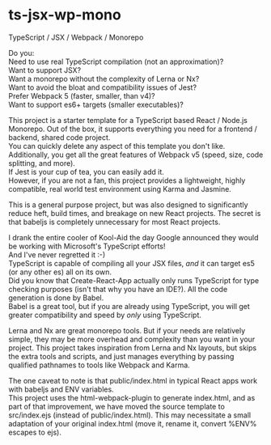 # ts-jsx-wp-mono
TypeScript / JSX / Webpack / Monorepo

Do you:  
Need to use real TypeScript compilation (not an approximation)?  
Want to support JSX?  
Want a monorepo without the complexity of Lerna or Nx?  
Want to avoid the bloat and compatibility issues of Jest?  
Prefer Webpack 5 (faster, smaller, than v4)?  
Want to support es6+ targets (smaller executables)?  

This project is a starter template for a TypeScript based React / Node.js Monorepo.
Out of the box, it supports everything you need for a frontend / backend, shared code project.  
You can quickly delete any aspect of this template you don't like.  
Additionally, you get all the great features of Webpack v5 (speed, size, code splitting, and more).  
If Jest is your cup of tea, you can easily add it.  
However, if you are not a fan, this project provides a lightweight, highly compatible, real world test environment using Karma and Jasmine.

This is a general purpose project, but was also designed to significantly reduce heft, build times, and breakage on new React projects.
The secret is that babeljs is completely unnecessary for most React projects.  

I drank the entire cooler of Kool-Aid the day Google announced they would be working with Microsoft's TypeScript efforts!  
And I've never regretted it :-)  
TypeScript is capable of compiling all your JSX files, *and* it can target es5 (or any other es) all on its own.  
Did you know that Create-React-App actually only runs TypeScript for type checking purposes (isn't that why you have an IDE?).
All the code generation is done by Babel.  
Babel is a great tool, but if you are already using TypeScript, you will get greater compatibility and speed by *only* using TypeScript.

Lerna and Nx are great monorepo tools.  But if your needs are relatively simple, they may be more overhead and complexity than you want in your project.
This project takes inspiration from Lerna and Nx layouts, but skips the extra tools and scripts, 
and just manages everything by passing qualified pathnames to tools like Webpack and Karma.

The one caveat to note is that public/index.html in typical React apps work with babeljs and ENV variables.  
This project uses the html-webpack-plugin to generate index.html, and as part of that improvement, we have moved the source template to src/index.ejs (instead of public/index.html).
This may necessitate a small adaptation of your original index.html (move it, rename it, convert %ENV% escapes to ejs).

